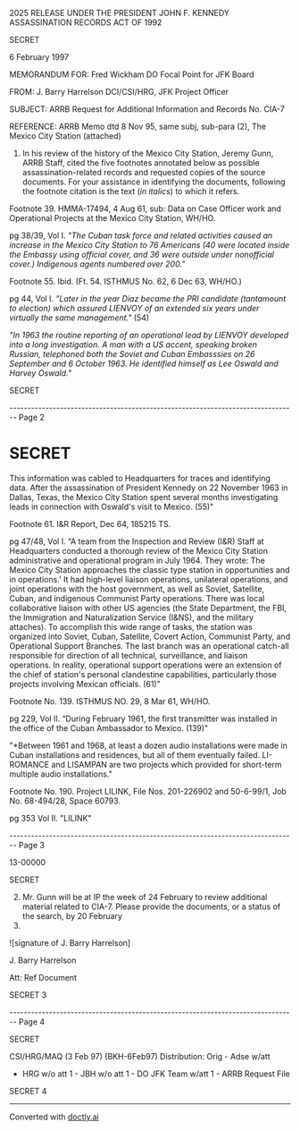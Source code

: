 2025 RELEASE UNDER THE PRESIDENT JOHN F. KENNEDY ASSASSINATION RECORDS ACT OF 1992

SECRET

6 February 1997

MEMORANDUM FOR:
Fred Wickham
DO Focal Point for JFK Board

FROM:
J. Barry Harrelson
DCI/CSI/HRG, JFK Project Officer

SUBJECT:
ARRB Request for Additional Information
and Records No. CIA-7

REFERENCE:
ARRB Memo dtd 8 Nov 95, same subj,
sub-para (2), The Mexico City Station
(attached)

1. In his review of the history of the Mexico City
   Station, Jeremy Gunn, ARRB Staff, cited the five footnotes
   annotated below as possible assassination-related records
   and requested copies of the source documents. For your
   assistance in identifying the documents, following the
   footnote citation is the text (*in italics*) to which it
   refers.

Footnote 39. HMMA-17494, 4 Aug 61, sub: Data
on Case Officer work and Operational Projects at the
Mexico City Station, WH/HO.

pg 38/39, Vol I. *"The Cuban task force and
related activities caused an increase in the Mexico
City Station to 76 Americans (40 were located inside
the Embassy using official cover, and 36 were outside
under nonofficial cover.) Indigenous agents numbered
over 200."*

Footnote 55. Ibid. (Ft. 54. ISTHMUS No. 62,
6 Dec 63, WH/HO.)

pg 44, Vol I. *"Later in the year Diaz became
the PRI candidate (tantamount to election) which
assured LIENVOY of an extended six years under
virtually the same management."* (54)

*"In 1963 the routine reporting
of an operational lead by LIENVOY developed into a long
investigation. A man with a US accent, speaking broken
Russian, telephoned both the Soviet and Cuban
Embasssies on 26 September and 6 October 1963. He
identified himself as Lee Oswald and Harvey Oswald.*"

SECRET


-------------------------------------------------------------------------------- Page 2

# SECRET

This information was cabled to Headquarters for traces and identifying data. After the assassination of President Kennedy on 22 November 1963 in Dallas, Texas, the Mexico City Station spent several months investigating leads in connection with Oswald's visit to Mexico. (55)"

Footnote 61. I&R Report, Dec 64, 185215 TS.

pg 47/48, Vol I. “A team from the Inspection and Review (I&R) Staff at Headquarters conducted a thorough review of the Mexico City Station administrative and operational program in July 1964. They wrote: The Mexico City Station approaches the classic type station in opportunities and in operations.' It had high-level liaison operations, unilateral operations, and joint operations with the host government, as well as Soviet, Satellite, Cuban, and indigenous Communist Party operations. There was local collaborative liaison with other US agencies (the State Department, the FBI, the Immigration and Naturalization Service (I&NS), and the military attaches). To accomplish this wide range of tasks, the station was organized into Soviet, Cuban, Satellite, Covert Action, Communist Party, and Operational Support Branches. The last branch was an operational catch-all responsible for direction of all technical, surveillance, and liaison operations. In reality, operational support operations were an extension of the chief of station's personal clandestine capabilities, particularly those projects involving Mexican officials. (61)"

Footnote No. 139. ISTHMUS NO. 29, 8 Mar 61, WH/HO.

pg 229, Vol II. “During February 1961, the first transmitter was installed in the office of the Cuban Ambassador to Mexico. (139)"

"*Between 1961 and 1968, at least a dozen audio installations were made in Cuban installations and residences, but all of them eventually failed. LI-ROMANCE and LISAMPAN are two projects which provided for short-term multiple audio installations."

Footnote No. 190. Project LILINK, File Nos. 201-226902 and 50-6-99/1, Job No. 68-494/28, Space 60793.

pg 353 Vol II. "LILINK"


-------------------------------------------------------------------------------- Page 3

13-00000

SECRET

2. Mr. Gunn will be at IP the week of 24 February to
   review additional material related to CIA-7. Please provide
   the documents, or a status of the search, by 20 February
1997. 
![signature of J. Barry Harrelson]

J. Barry Harrelson

Att: Ref Document





SECRET
3


-------------------------------------------------------------------------------- Page 4

SECRET

CSI/HRG/MAQ (3 Feb 97) (BKH-6Feb97)
Distribution:
Orig - Adse w/att
- HRG w/o att
  1 - JBH w/o att
  1 - DO JFK Team w/att
  1 - ARRB Request File

SECRET
4


---
Converted with [doctly.ai](https://doctly.ai)